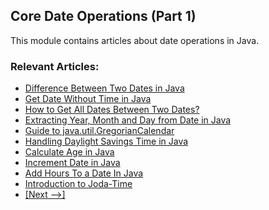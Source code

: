 ## Core Date Operations (Part 1)
This module contains articles about date operations in Java.

### Relevant Articles: 
- [Difference Between Two Dates in Java](http://www.surya.com/java-date-difference)
- [Get Date Without Time in Java](http://www.surya.com/java-date-without-time)
- [How to Get All Dates Between Two Dates?](http://www.surya.com/java-between-dates)
- [Extracting Year, Month and Day from Date in Java](http://www.surya.com/java-year-month-day)
- [Guide to java.util.GregorianCalendar](http://www.surya.com/java-gregorian-calendar)
- [Handling Daylight Savings Time in Java](http://www.surya.com/java-daylight-savings)
- [Calculate Age in Java](http://www.surya.com/java-get-age)
- [Increment Date in Java](http://www.surya.com/java-increment-date)
- [Add Hours To a Date In Java](http://www.surya.com/java-add-hours-date)
- [Introduction to Joda-Time](http://www.surya.com/joda-time)
- [[Next -->]](/core-java-modules/core-java-date-operations-2)